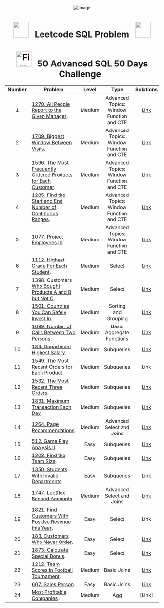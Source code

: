 <div align="center">
  <img src="https://github.com/jatin7k8/LeetCode_SQL_Problem/assets/142636730/8965ff46-52f7-4b1e-a9d6-3d77ae093ac2" alt="Image">
</div>
<div align="center">

# <img src="https://user-images.githubusercontent.com/74038190/213844263-a8897a51-32f4-4b3b-b5c2-e1528b89f6f3.png" width="50px" /> &nbsp; Leetcode SQL Problem &nbsp; <img src="https://user-images.githubusercontent.com/74038190/213844263-a8897a51-32f4-4b3b-b5c2-e1528b89f6f3.png" width="50px" />

# <img src="https://user-images.githubusercontent.com/74038190/216122041-518ac897-8d92-4c6b-9b3f-ca01dcaf38ee.png" alt="Fire" width="50px" /> &nbsp; 50 Advanced SQL 50 Days Challenge &nbsp;
</div>


| Number| Problem  | Level | Type | Solutions
| :---:| --- | :---: | :---: | :---: |
| 1 | [1270. All People Report to the Given Manager](https://leetcode.com/problems/all-people-report-to-the-given-manager/description/). | Medium | Advanced Topics: Window Function and CTE| [Link](https://github.com/jatin7k8/LeetCode_SQL_Problem/blob/main/My_SQL_Solution/1.1270.%20All%20People%20Report%20to%20the%20Given%20Manager.sql)|
| 2 | [1709. Biggest Window Between Visits](https://leetcode.com/problems/biggest-window-between-visits/description/). | Medium | Advanced Topics: Window Function and CTE| [Link](https://github.com/jatin7k8/LeetCode_SQL_Problem/blob/main/My_SQL_Solution/2.%201709.%20Biggest%20Window%20Between%20Visits.sql)|
| 3 | [1596. The Most Frequently Ordered Products for Each Customer](https://leetcode.com/problems/the-most-frequently-ordered-products-for-each-customer/description/). | Medium | Advanced Topics: Window Function and CTE| [Link](https://github.com/jatin7k8/LeetCode_SQL_Problem/blob/main/My_SQL_Solution/3.%201596.%20The%20Most%20Frequently%20Ordered%20Products%20for%20Each%20Customer.sql)|
| 4 | [1285. Find the Start and End Number of Continuous Ranges]( https://leetcode.com/problems/find-the-start-and-end-number-of-continuous-ranges/description/). | Medium | Advanced Topics: Window Function and CTE| [Link](https://github.com/jatin7k8/LeetCode_SQL_Problem/blob/main/My_SQL_Solution/4.%201285.%20Find%20the%20Start%20and%20End%20Number%20of%20Continuous%20Ranges.sql)|
| 5 | [1077. Project Employees III](https://leetcode.com/problems/project-employees-iii/). | Medium | Advanced Topics: Window Function and CTE| [Link](https://github.com/jatin7k8/LeetCode_SQL_Problem/blob/main/My_SQL_Solution/5.%201077.%20Project%20Employees%20III.sql)|
| 6 | [1112. Highest Grade For Each Student](https://leetcode.com/problems/highest-grade-for-each-student/). | Medium | Select| [Link](https://github.com/jatin7k8/LeetCode_SQL_Problem/blob/main/My_SQL_Solution/6.1112.%20Highest%20Grade%20For%20Each%20Student.sql)|
| 7 | [1398. Customers Who Bought Products A and B but Not C](https://leetcode.com/problems/highest-grade-for-each-student/). | Medium | Select| [Link](https://github.com/jatin7k8/LeetCode_SQL_Problem/blob/main/My_SQL_Solution/6.1112.%20Highest%20Grade%20For%20Each%20Student.sql)|
| 8 | [1501. Countries You Can Safely Invest In](https://leetcode.com/problems/countries-you-can-safely-invest-in/). | Medium | Sorting and Grouping | [Link](https://github.com/jatin7k8/LeetCode_SQL_Problem/blob/main/My_SQL_Solution/8.1501.%20Countries%20You%20Can%20Safely%20Invest%20In.sql)|
| 9 | [1699. Number of Calls Between Two Persons](https://leetcode.com/problems/number-of-calls-between-two-persons/). | Medium | Basic Aggregate Functions | [Link](https://github.com/jatin7k8/LeetCode_SQL_Problem/blob/main/My_SQL_Solution/9.1699.%20Number%20of%20Calls%20Between%20Two%20Persons.sql)|
| 10 | [184. Department Highest Salary](https://leetcode.com/problems/department-highest-salary/). | Medium | Subqueries | [Link](https://github.com/jatin7k8/LeetCode_SQL_Problem/blob/main/My_SQL_Solution/10.184.%20Department%20Highest%20Salary.sql)|
| 11 | [1549. The Most Recent Orders for Each Product](https://leetcode.com/problems/the-most-recent-orders-for-each-product/). | Medium | Subqueries | [Link](https://github.com/jatin7k8/LeetCode_SQL_Problem/blob/main/My_SQL_Solution/11.1549.%20The%20Most%20Recent%20Orders%20for%20Each%20Product.sql)|
| 12 | [1532. The Most Recent Three Orders](https://leetcode.com/problems/the-most-recent-three-orders/). | Medium | Subqueries | [Link](https://github.com/jatin7k8/LeetCode_SQL_Problem/blob/main/My_SQL_Solution/12.1532.%20The%20Most%20Recent%20Three%20Orders.sql)|
| 13 | [1831. Maximum Transaction Each Day](https://leetcode.com/problems/maximum-transaction-each-day/). | Medium | Subqueries | [Link](https://github.com/jatin7k8/LeetCode_SQL_Problem/blob/main/My_SQL_Solution/13.1831.%20Maximum%20Transaction%20Each%20Day.sql)|
| 14 | [1264. Page Recommendations](https://leetcode.com/problems/page-recommendations/). | Medium | Advanced Select and Joins | [Link](https://github.com/jatin7k8/LeetCode_SQL_Problem/blob/main/My_SQL_Solution/14.1264.%20Page%20Recommendations.sql)|
| 15 | [512. Game Play Analysis II](https://leetcode.com/problems/game-play-analysis-ii/). | Easy | Subqueries | [Link](https://github.com/jatin7k8/LeetCode_SQL_Problem/blob/main/My_SQL_Solution/15.512.%20Game%20Play%20Analysis%20II.sql)|
| 16 | [1303. Find the Team Size](https://leetcode.com/problems/find-the-team-size/). | Easy | Subqueries | [Link](https://github.com/jatin7k8/LeetCode_SQL_Problem/blob/main/My_SQL_Solution/16.1303.%20Find%20the%20Team%20Size.sql)|
| 17 | [1350. Students With Invalid Departments](https://leetcode.com/problems/students-with-invalid-departments/). | Easy | Subqueries | [Link](https://github.com/jatin7k8/LeetCode_SQL_Problem/blob/main/My_SQL_Solution/17.1350.%20Students%20With%20Invalid%20Departments.sql)|
| 18 | [1747. Leetflex Banned Accounts](https://leetcode.com/problems/leetflex-banned-accounts/). | Medium | Advanced Select and Joins | [Link](https://github.com/jatin7k8/LeetCode_SQL_Problem/blob/main/My_SQL_Solution/18.1747.%20Leetflex%20Banned%20Accounts.sql)|
| 19 | [1821. Find Customers With Positive Revenue this Year](https://leetcode.com/problems/find-customers-with-positive-revenue-this-year/). | Easy | Select | [Link](https://github.com/jatin7k8/LeetCode_SQL_Problem/blob/main/My_SQL_Solution/19.1821.%20Find%20Customers%20With%20Positive%20Revenue%20this%20Year.sql)|
| 20 | [183. Customers Who Never Order](https://leetcode.com/problems/customers-who-never-order/). | Easy | Select | [Link](https://github.com/jatin7k8/LeetCode_SQL_Problem/blob/main/My_SQL_Solution/20.183.%20Customers%20Who%20Never%20Order.sql)|
| 21 | [1873. Calculate Special Bonus](https://leetcode.com/problems/calculate-special-bonus/). | Easy | Select | [Link](https://github.com/jatin7k8/LeetCode_SQL_Problem/blob/main/My_SQL_Solution/21.1873.%20Calculate%20Special%20Bonus.sql)|
| 22 | [1212. Team Scores in Football Tournament](https://leetcode.com/problems/team-scores-in-football-tournament/). | Medium | Basic Joins | [Link](https://github.com/jatin7k8/LeetCode_SQL_Problem/blob/main/My_SQL_Solution/22.1212.%20Team%20Scores%20in%20Football%20Tournament.sql)|
| 23 | [607. Sales Person](https://leetcode.com/problems/sales-person/). | Easy | Basic Joins | [Link](https://github.com/jatin7k8/LeetCode_SQL_Problem/blob/main/My_SQL_Solution/23.607.%20Sales%20Person.sql)|
| 24 | [Most Profitable Companies](https://platform.stratascratch.com/coding/10354-most-profitable-companies?code_type=) . | Medium | Agg | [Link]












